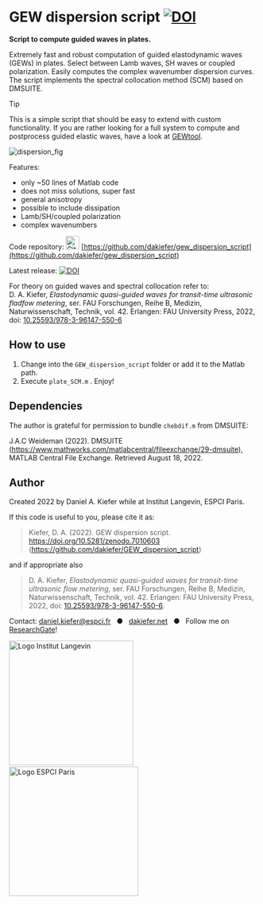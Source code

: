 # GEW dispersion script [![DOI](https://zenodo.org/badge/DOI/10.5281/zenodo.7010603.svg)](https://doi.org/10.5281/zenodo.7010603)

**Script to compute guided waves in plates.** 

Extremely fast and robust computation of guided elastodynamic waves (GEWs) in plates. Select between Lamb waves, SH waves or coupled polarization. Easily computes the complex wavenumber dispersion curves. The script implements the spectral collocation method (SCM) based on DMSUITE.

> [!TIP]
> This is a simple script that should be easy to extend with custom functionality. If you are rather looking for a full system to compute and postprocess guided elastic waves, have a look at [GEWtool](https://github.com/dakiefer/GEWtool).

![dispersion_fig](https://user-images.githubusercontent.com/3725269/185589376-c991b579-2550-40e8-8d7b-d90de9edec77.png)

Features:
- only ~50 lines of Matlab code
- does not miss solutions, super fast 
- general anisotropy
- possible to include dissipation
- Lamb/SH/coupled polarization
- complex wavenumbers

Code repository: [<img src="https://www.svgrepo.com/show/35001/github.svg" alt="GitHub" width="27px" />](https://github.com/dakiefer/gew_dispersion_script) [https://github.com/dakiefer/gew_dispersion_script](https://github.com/dakiefer/gew_dispersion_script)

Latest release: [![DOI](https://zenodo.org/badge/526614500.svg)](https://zenodo.org/badge/latestdoi/526614500)

For theory on guided waves and spectral collocation refer to:<br/>
D. A. Kiefer, _Elastodynamic quasi-guided waves for transit-time ultrasonic fladfow metering_, ser. FAU Forschungen, Reihe B, Medizin, Naturwissenschaft, Technik, vol. 42. Erlangen: FAU University Press, 2022, doi: [10.25593/978-3-96147-550-6](http://doi.org/10.25593/978-3-96147-550)

## How to use

1. Change into the `GEW_dispersion_script` folder or add it to the Matlab path.
2. Execute `plate_SCM.m` . Enjoy!

## Dependencies

The author is grateful for permission to bundle `chebdif.m` from DMSUITE:

J.A.C Weideman (2022). DMSUITE (https://www.mathworks.com/matlabcentral/fileexchange/29-dmsuite), MATLAB Central File Exchange. Retrieved August 18, 2022.

## Author

Created 2022 by Daniel A. Kiefer while at Institut Langevin, ESPCI Paris.

If this code is useful to you, please cite it as:

> Kiefer, D. A. (2022). GEW dispersion script. https://doi.org/10.5281/zenodo.7010603 (https://github.com/dakiefer/GEW_dispersion_script)

and if appropriate also

> D. A. Kiefer, _Elastodynamic quasi-guided waves for transit-time ultrasonic flow metering_, ser. FAU Forschungen, Reihe B, Medizin, Naturwissenschaft, Technik, vol. 42. Erlangen: FAU University Press, 2022, doi: [10.25593/978-3-96147-550-6](http://doi.org/10.25593/978-3-96147-550-6).

Contact: [daniel.kiefer@espci.fr](mailto:daniel.kiefer@espci.fr) &nbsp; ● &nbsp; [dakiefer.net](https://dakiefer.net) &nbsp; ● &nbsp; Follow me on [ResearchGate](https://www.researchgate.net/profile/Daniel-Kiefer-5)!

[<img src="https://user-images.githubusercontent.com/3725269/185571121-f5fcd518-32de-40b2-b4b1-f4ef0610ccd1.svg" alt="Logo Institut Langevin" width="250px" />](https://www.institut-langevin.espci.fr) &nbsp;&nbsp;&nbsp;&nbsp;&nbsp;&nbsp; [<img src="https://user-images.githubusercontent.com/3725269/185570398-ca2796ab-2bd3-4171-a7a6-af1f74014504.svg" alt="Logo ESPCI Paris" width="260px" />](https://www.espci.psl.eu/en/)

